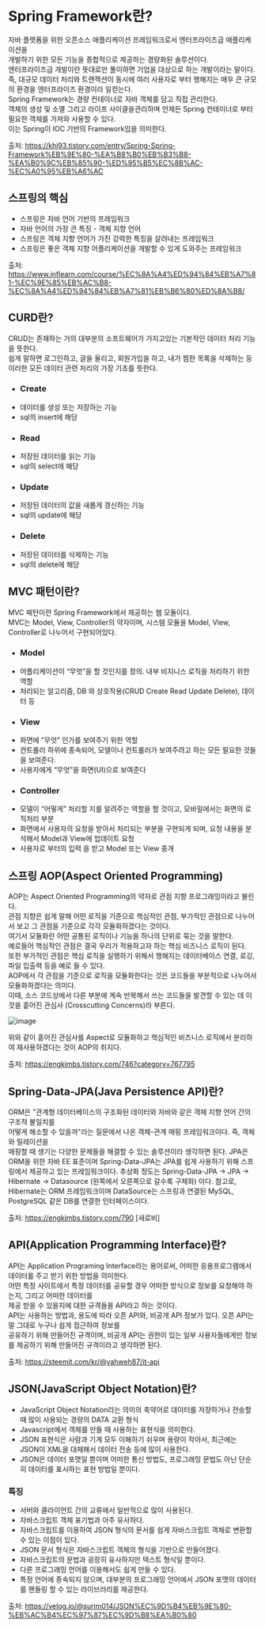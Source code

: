 # Spring Framework란?  
자바 플랫폼을 위한 오픈소스 애플리케이션 프레임워크로서 엔터프라이즈급 애플리케이션을  
개발하기 위한 모든 기능을 종합적으로 제공하는 경량화된 솔루션이다.  
엔터프라이즈급 개발이란 뜻대로만 풀이하면 기업을 대상으로 하는 개발이라는 말이다.    
즉, 대규모 데이터 처리와 트랜잭션이 동시에 여러 사용자로 부터 행해지는 매우 큰 규모의 환경을 엔터프라이즈 환경이라 일컫는다.  
Spring Framework는 경량 컨테이너로 자바 객체를 담고 직접 관리한다.   
객체의 생성 및 소멸 그리고 라이프 사이클을관리하며 언제든 Spring 컨테이너로 부터 필요한 객체를 가져와 사용할 수 있다.   
이는 Spring이 IOC 기반의 Framework임을 의미한다.   

출처: https://khj93.tistory.com/entry/Spring-Spring-Framework%EB%9E%80-%EA%B8%B0%EB%B3%B8-%EA%B0%9C%EB%85%90-%ED%95%B5%EC%8B%AC-%EC%A0%95%EB%A6%AC  



## 스프링의 핵심  
 - 스프링은 자바 언어 기반의 프레임워크  
 - 자바 언어의 가장 큰 특징 - 객체 지향 언어  
 - 스프링은 객체 지향 언어가 가진 강력한 특징을 살려내는 프레임워크  
 - 스프링은 좋은 객체 지향 어플리케이션을 개발할 수 있게 도와주는 프레임워크      

출처: https://www.inflearn.com/course/%EC%8A%A4%ED%94%84%EB%A7%81-%EC%9E%85%EB%AC%B8-%EC%8A%A4%ED%94%84%EB%A7%81%EB%B6%80%ED%8A%B8/  

## CURD란?  
CRUD는 존재하는 거의 대부분의 소프트웨어가 가지고있는 기본적인 데이터 처리 기능을 뜻한다.  
쉽게 말하면 로그인하고, 글을 올리고, 회원가입을 하고, 내가 찜한 목록을 삭제하는 등  
이러한 모든 데이터 관련 처리의 가장 기초를 뜻한다.  

 - ### Create
 - 데이터를 생성 또는 저장하는 기능
 - sql의 insert에 해당
 - ### Read
 - 저장된 데이터를 읽는 기능
 - sql의 select에 해당
 - ### Update
 - 저장된 데이터의 값을 새롭게 갱신하는 기능
 - sql의 update에 해당
 - ### Delete
 - 저장된 데이터를 삭제하는 기능
 - sql의 delete에 해당         


## MVC 패턴이란?  
MVC 패턴이란 Spring Framework에서 제공하는 웹 모듈이다.  
MVC는 Model, View, Controller의 약자이며, 시스템 모듈을  Model, View, Controller로 나누어서 구현되어있다.  
 - ### Model
 - 어플리케이션이 “무엇”을 할 것인지를 정의.  내부 비지니스 로직을 처리하기 위한 역할  
 - 처리되는 알고리즘, DB 와 상호작용(CRUD Create Read Update Delete), 데이터 등  
 - ### View
 - 화면에 “무엇” 인가를 보여주기 위한 역할
 - 컨트롤러 하위에 종속되어, 모델이나 컨트롤러가 보여주려고 하는 모든 필요한 것들을 보여준다.  
 - 사용자에게 “무엇”을 화면(UI)으로 보여준다
 - ### Controller
 - 모델이 “어떻게” 처리할 지를 알려주는 역할을 할 것이고, 모바일에서는 화면의 로직처리 부분
 - 화면에서 사용자의 요청을 받아서 처리되는 부분을 구현되게 되며, 요청 내용을 분석해서 Model과 View에 업데이트 요청
 - 사용자로 부터의 입력 을 받고 Model 또는 View 중개   

## 스프링 AOP(Aspect Oriented Programming)  
AOP는 Aspect Oriented Programming의 약자로 관점 지향 프로그래밍이라고 불린다.   
관점 지향은 쉽게 말해 어떤 로직을 기준으로 핵심적인 관점, 부가적인 관점으로 나누어서 보고 그 관점을 기준으로 각각 모듈화하겠다는 것이다.  
여기서 모듈화란 어떤 공통된 로직이나 기능을 하나의 단위로 묶는 것을 말한다.   
예로들어 핵심적인 관점은 결국 우리가 적용하고자 하는 핵심 비즈니스 로직이 된다.   
또한 부가적인 관점은 핵심 로직을 실행하기 위해서 행해지는 데이터베이스 연결, 로깅, 파일 입출력 등을 예로 들 수 있다.  
AOP에서 각 관점을 기준으로 로직을 모듈화한다는 것은 코드들을 부분적으로 나누어서 모듈화하겠다는 의미다.   
이때, 소스 코드상에서 다른 부분에 계속 반복해서 쓰는 코드들을 발견할 수 있는 데 이것을 흩어진 관심사 (Crosscutting Concerns)라 부른다. 
  
![image](https://img1.daumcdn.net/thumb/R1280x0/?scode=mtistory2&fname=http%3A%2F%2Fcfile26.uf.tistory.com%2Fimage%2F994AA3335C1B8C9D28D24B)   

위와 같이 흩어진 관심사를 Aspect로 모듈화하고 핵심적인 비즈니스 로직에서 분리하여 재사용하겠다는 것이 AOP의 취지다.   

출처: https://engkimbs.tistory.com/746?category=767795  

## Spring-Data-JPA(Java Persistence API)란?  
ORM은 "관계형 데이터베이스의 구조화된 데이터와 자바와 같은 객체 지향 언어 간의 구조적 불일치를   
어떻게 해소할 수 있을까"라는 질문에서 나온 객체-관계 매핑 프레임워크이다. 즉, 객체와 릴레이션을   
매핑할 때 생기는 다양한 문제들을 해결할 수 있는 솔루션이라 생각하면 된다.
JPA은 ORM을 위한 자바 EE 표준이며 Spring-Data-JPA는 JPA를 쉽게 사용하기 위해 스프링에서 제공하고 있는 프레임워크이다.
추상화 정도는 Spring-Data-JPA -> JPA -> Hibernate -> Datasource (왼쪽에서 오른쪽으로 갈수록 구체화) 이다.
참고로, Hibernate는 ORM 프레임워크이며 DataSource는 스프링과 연결된 MySQL, PostgreSQL 같은 DB를 연결한 인터페이스이다.  


출처: https://engkimbs.tistory.com/790 [새로비]  

## API(Application Programming Interface)란?
API는 Application Programing Interface라는 용어로써, 어떠한 응용프로그램에서 데이터를 주고 받기 위한 방법을 의미한다.  
어떤 특정 사이트에서 특정 데이터를 공유할 경우 어떠한 방식으로 정보를 요청해야 하는지, 그리고 어떠한 데이터를   
제공 받을 수 있을지에 대한 규격들을 API라고 하는 것이다.  
API는 사용하는 방법과, 용도에 따라 오픈 API와, 비공개 API 정보가 있다.  오픈 API는 말 그대로 누구나 쉽게 접근하여 정보를  
공유하기 위해 만들어진 규격이며, 비공개 API는 권한이 있는 일부 사용자들에게만 정보를 제공하기 위해 만들어진 규격이라고 생각하면 된다.  

출처: https://steemit.com/kr/@yahweh87/it-api  

## JSON(JavaScript Object Notation)란?  
 - JavaScript Object Notation라는 의미의 축약어로 데이터를 저장하거나 전송할 때 많이 사용되는 경량의 DATA 교환 형식
 - Javascript에서 객체를 만들 때 사용하는 표현식을 의미한다.
 - JSON 표현식은 사람과 기계 모두 이해하기 쉬우며 용량이 작아서, 최근에는 JSON이 XML을 대체해서 데이터 전송 등에 많이 사용한다.
 - JSON은 데이터 포맷일 뿐이며 어떠한 통신 방법도, 프로그래밍 문법도 아닌 단순히 데이터를 표시하는 표현 방법일 뿐이다.  

### 특징  
 - 서버와 클라이언트 간의 교류에서 일반적으로 많이 사용된다.
 - 자바스크립트 객체 표기법과 아주 유사하다.
 - 자바스크립트를 이용하여 JSON 형식의 문서를 쉽게 자바스크립트 객체로 변환할 수 있는 이점이 있다.
 - JSON 문서 형식은 자바스크립트 객체의 형식을 기반으로 만들어졌다.
 - 자바스크립트의 문법과 굉장히 유사하지만 텍스트 형식일 뿐이다.
 - 다른 프로그래밍 언어를 이용해서도 쉽게 만들 수 있다.
 - 특정 언어에 종속되지 않으며, 대부분의 프로그래밍 언어에서 JSON 포맷의 데이터를 핸들링 할 수 있는 라이브러리를 제공한다.

출처: https://velog.io/@surim014/JSON%EC%9D%B4%EB%9E%80-%EB%AC%B4%EC%97%87%EC%9D%B8%EA%B0%80  

